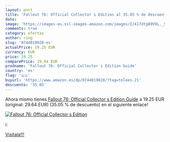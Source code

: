 ```yaml
---
layout: post
title: 'Fallout 76: Official Collector s Edition al 35.05 % de descuento'
date: 
image: 'https://images-eu.ssl-images-amazon.com/images/I/417dtg89V9L._SL200_.jpg'
comments: true
category: ofertas
author: ring
slug: '0744019028-es'
actualPrice: 19.25 EUR
currency: EUR
price: 19.25
comparePrice: 29.64 EUR
prodname: 'Fallout 76: Official Collector s Edition Guide'
country: 'es'
flag: '🇪🇸'
buyurl: 'https://www.amazon.es/dp/0744019028/?tag=tolees-21'
descuento: '35.05'
---
```


Ahora mismo tienes [Fallout 76: Official Collector s Edition Guide](https://www.amazon.es/dp/0744019028/?tag=tolees-21) a 19.25 EUR (original: 29.64 EUR) (35.05 %  de descuento) en el siguiente enlace!

[![Fallout 76: Official Collector s Edition](https://images-eu.ssl-images-amazon.com/images/I/417dtg89V9L._SL200_.jpg)](https://www.amazon.es/dp/0744019028/?tag=tolees-21)

ℹ️:


[Visítala!!!](https://www.amazon.es/dp/0744019028/?tag=tolees-21)
